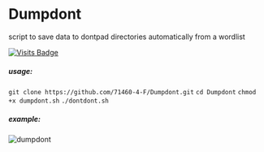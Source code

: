 # Dumpdont
script to save data to dontpad directories automatically from a wordlist

[![Visits Badge](https://badges.pufler.dev/visits/71460-4-F/Dumpdont)](https://badges.pufler.dev)

##### usage:
`git clone https://github.com/71460-4-F/Dumpdont.git`
`cd Dumpdont`
`chmod +x dumpdont.sh`
`./dontdont.sh`

##### example:
![dumpdont](https://user-images.githubusercontent.com/38273600/145684372-151456f9-ff22-4842-a0d8-6c9577af4df7.gif)
